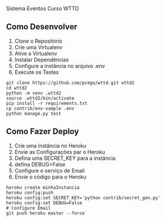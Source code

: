 
Sistema Eventos Curso WTTD

## Como Desenvolver

1. Clone o Repositório
2. Crie uma Virtualenv
3. Ative a Virtualenv
4. Instalar Dependências
5. Configure a instância no arquivo .env
6. Execute os Testes

```console
git clone https://github.com/pcego/wttd.git wttd2
cd wttd2
python -m venv .wttd2
source .wttd2/bin/activate
pip install -r requirements.txt
cp contrib/env-sample .env
python manage.py test
```


## Como Fazer Deploy

1. Crie uma instância no Heroku
2. Envie as Configurações par o Heroku
3. Defina uma SECRET_KEY para a instância
4. defina DEBUG=False
5. Configure o serviço de Email
6. Envie o código para o Heroku

```console
heroku create minhaInstancia
heroku config:push
heroku config:set SECRET_KEY='python contrib/secret_gen.py'
heroku config:set DEBUG=False
# Configure Email
git push heroku master --force
```

